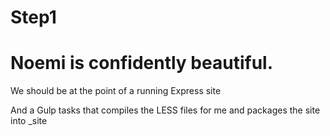 # Step1
# Noemi is confidently beautiful.

We should be at the point of a running Express site

And a Gulp tasks that compiles the LESS files for me and packages the site into _site





